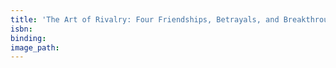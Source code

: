 ```yaml
---
title: 'The Art of Rivalry: Four Friendships, Betrayals, and Breakthroughs in Modern Art'
isbn:
binding:
image_path:
---
```

